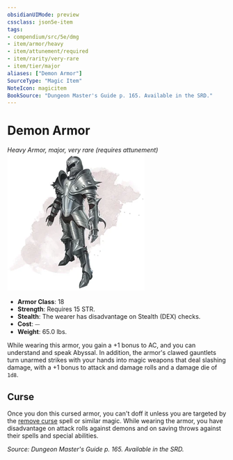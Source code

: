 ```yaml
---
obsidianUIMode: preview
cssclass: json5e-item
tags:
- compendium/src/5e/dmg
- item/armor/heavy
- item/attunement/required
- item/rarity/very-rare
- item/tier/major
aliases: ["Demon Armor"]
SourceType: "Magic Item"
NoteIcon: magicitem
BookSource: "Dungeon Master's Guide p. 165. Available in the SRD."
---
```

# Demon Armor
*Heavy Armor, major, very rare (requires attunement)*  
![](https://raw.githubusercontent.com/5etools-mirror-2/5etools-img/main/items/DMG/Demon%20Armor.webp#right)  

- **Armor Class**: 18
- **Strength**: Requires 15 STR.
- **Stealth**: The wearer has disadvantage on Stealth (DEX) checks.
- **Cost**: ⏤
- **Weight**: 65.0 lbs.

While wearing this armor, you gain a +1 bonus to AC, and you can understand and speak Abyssal. In addition, the armor's clawed gauntlets turn unarmed strikes with your hands into magic weapons that deal slashing damage, with a +1 bonus to attack and damage rolls and a damage die of `1d8`.

## Curse

Once you don this cursed armor, you can't doff it unless you are targeted by the [remove curse](/2-Mechanics/CLI/spells/remove-curse.md) spell or similar magic. While wearing the armor, you have disadvantage on attack rolls against demons and on saving throws against their spells and special abilities.

*Source: Dungeon Master's Guide p. 165. Available in the SRD.*